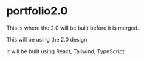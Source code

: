 # portfolio2.0

This is where the 2.0 will be built before it is merged.

This will be using the 2.0 design

It will be built using React, Tailwind, TypeScript
